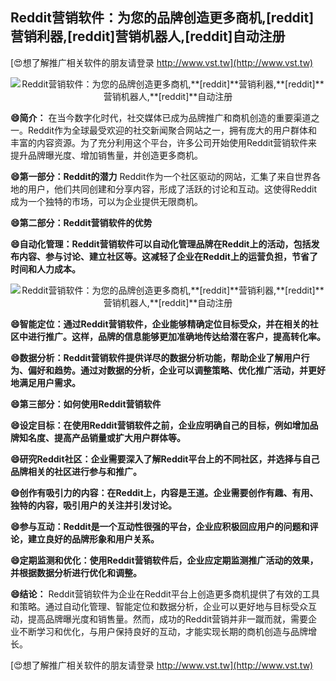 ## **Reddit营销软件：为您的品牌创造更多商机,**[reddit]**营销利器,**[reddit]**营销机器人,**[reddit]**自动注册**

[😍想了解推广相关软件的朋友请登录 http://www.vst.tw](http://www.vst.tw)

 <center><img src="https://vst.tw/MP4/tuiguang/png/0.png" alt="Reddit营销软件：为您的品牌创造更多商机,**[reddit]**营销利器,**[reddit]**营销机器人,**[reddit]**自动注册"></center>

**😄简介：**
在当今数字化时代，社交媒体已成为品牌推广和商机创造的重要渠道之一。Reddit作为全球最受欢迎的社交新闻聚合网站之一，拥有庞大的用户群体和丰富的内容资源。为了充分利用这个平台，许多公司开始使用Reddit营销软件来提升品牌曝光度、增加销售量，并创造更多商机。

**😄第一部分：Reddit的潜力**
Reddit作为一个社区驱动的网站，汇集了来自世界各地的用户，他们共同创建和分享内容，形成了活跃的讨论和互动。这使得Reddit成为一个独特的市场，可以为企业提供无限商机。

**😄第二部分：Reddit营销软件的优势**

**😄自动化管理：Reddit营销软件可以自动化管理品牌在Reddit上的活动，包括发布内容、参与讨论、建立社区等。这减轻了企业在Reddit上的运营负担，节省了时间和人力成本。**

 <center><img src="https://vst.tw/MP4/tuiguang/png/3.png" alt="Reddit营销软件：为您的品牌创造更多商机,**[reddit]**营销利器,**[reddit]**营销机器人,**[reddit]**自动注册"></center>

**😄智能定位：通过Reddit营销软件，企业能够精确定位目标受众，并在相关的社区中进行推广。这样，品牌的信息能够更加准确地传达给潜在客户，提高转化率。**

**😄数据分析：Reddit营销软件提供详尽的数据分析功能，帮助企业了解用户行为、偏好和趋势。通过对数据的分析，企业可以调整策略、优化推广活动，并更好地满足用户需求。**

**😄第三部分：如何使用Reddit营销软件**

**😄设定目标：在使用Reddit营销软件之前，企业应明确自己的目标，例如增加品牌知名度、提高产品销量或扩大用户群体等。**

**😄研究Reddit社区：企业需要深入了解Reddit平台上的不同社区，并选择与自己品牌相关的社区进行参与和推广。**

**😄创作有吸引力的内容：在Reddit上，内容是王道。企业需要创作有趣、有用、独特的内容，吸引用户的关注并引发讨论。**

**😄参与互动：Reddit是一个互动性很强的平台，企业应积极回应用户的问题和评论，建立良好的品牌形象和用户关系。**

**😄定期监测和优化：使用Reddit营销软件后，企业应定期监测推广活动的效果，并根据数据分析进行优化和调整。**

**😄结论：**
Reddit营销软件为企业在Reddit平台上创造更多商机提供了有效的工具和策略。通过自动化管理、智能定位和数据分析，企业可以更好地与目标受众互动，提高品牌曝光度和销售量。然而，成功的Reddit营销并非一蹴而就，需要企业不断学习和优化，与用户保持良好的互动，才能实现长期的商机创造与品牌增长。

[😍想了解推广相关软件的朋友请登录 http://www.vst.tw](http://www.vst.tw)



